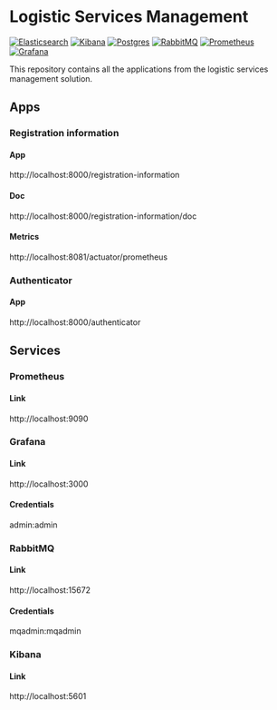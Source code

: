 # Logistic Services Management

[![Elasticsearch](https://img.shields.io/badge/Elastic_Search-005571?style=for-the-badge&logo=elasticsearch&logoColor=white)](https://www.elastic.co/pt/what-is/elk-stack)
[![Kibana](https://img.shields.io/badge/Kibana-005571?style=for-the-badge&logo=Kibana&logoColor=white)](https://www.elastic.co/pt/what-is/elk-stack)
[![Postgres](https://img.shields.io/badge/PostgreSQL-316192?style=for-the-badge&logo=postgresql&logoColor=white)](https://www.postgresql.org/)
[![RabbitMQ](https://img.shields.io/badge/rabbitmq-%23FF6600.svg?&style=for-the-badge&logo=rabbitmq&logoColor=white)](https://www.rabbitmq.com/)
[![Prometheus](https://img.shields.io/badge/Prometheus-000000?style=for-the-badge&logo=prometheus&labelColor=000000)](https://prometheus.io/)
[![Grafana](https://img.shields.io/badge/Grafana-F2F4F9?style=for-the-badge&logo=grafana&logoColor=orange&labelColor=F2F4F9)](https://grafana.com/)

This repository contains all the applications from the logistic services management solution.


## Apps

### Registration information

#### App
http://localhost:8000/registration-information

#### Doc
http://localhost:8000/registration-information/doc

#### Metrics
http://localhost:8081/actuator/prometheus


### Authenticator

#### App
http://localhost:8000/authenticator


## Services

### Prometheus
#### Link
http://localhost:9090

### Grafana
#### Link
http://localhost:3000
#### Credentials
admin:admin

### RabbitMQ
#### Link
http://localhost:15672
#### Credentials
mqadmin:mqadmin

### Kibana
#### Link
http://localhost:5601

